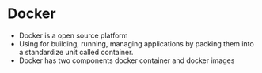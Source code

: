# Docker
- Docker is a open source platform
- Using for building, running, managing applications by packing them into a standardize unit called container. 
- Docker has two components docker container and docker images 